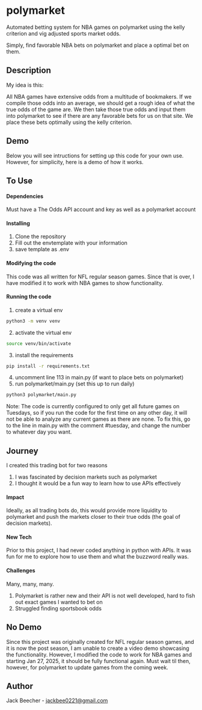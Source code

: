 # polymarket
Automated betting system for NBA games on polymarket using the kelly criterion
and vig adjusted sports market odds.

Simply, find favorable NBA bets on polymarket and place a optimal bet on them.

## Description

My idea is this:

All NBA games have extensive odds from a multitude of bookmakers. If we compile those odds into an
average, we should get a rough idea of what the true odds of the game are. We then take those true 
odds and input them into polymarket to see if there are any favorable bets for us on that site.
We place these bets optimally using the kelly criterion.

## Demo
Below you will see intructions for setting up this code for your own use. However, for simplicity, here is a demo of how it works.

## To Use

#### Dependencies
Must have a The Odds API account and key as well as a polymarket account

#### Installing
1. Clone the repository
2. Fill out the envtemplate with your information
3. save template as .env

#### Modifying the code
This code was all written for NFL regular season games. Since that is over,
I have modified it to work with NBA games to show functionality.

#### Running the code
1. create a virtual env
```bash
python3 -m venv venv
```
2. activate the virtual env
```bash
source venv/bin/activate
```
3. install the requirements
```bash
pip install -r requirements.txt
```
4. uncomment line 113 in main.py (if want to place bets on polymarket)
5. run polymarket/main.py (set this up to run daily)
```bash
python3 polymarket/main.py
```

Note: The code is currently configured to only get all future games on Tuesdays, so if you run the code for the first time on any other day, it will not be able to analyze any current games as there are none. To fix this, go to the line in main.py with the comment #tuesday, and change the number to whatever day you want.

## Journey
I created this trading bot for two reasons
1. I was fascinated by decision markets such as polymarket
2. I thought it would be a fun way to learn how to use APIs effectively

#### Impact
Ideally, as all trading bots do, this would provide more liquidity to polymarket and push
the markets closer to their true odds (the goal of decision markets).

#### New Tech
Prior to this project, I had never coded anything in python with APIs. It was fun for me to explore how to use them
and what the buzzword really was.

#### Challenges
Many, many, many.

1. Polymarket is rather new and their API is not well developed, hard to fish out exact games I wanted to bet on
2. Struggled finding sportsbook odds

## No Demo
Since this project was originally created for NFL regular season games, and it is now the post season, I am unable
to create a video demo showcasing the functionality. However, I modified the code to work for NBA games and starting
Jan 27, 2025, it should be fully functional again. Must wait til then, however, for polymarket to update games from the coming week.

## Author
Jack Beecher - jackbee0221@gmail.com

